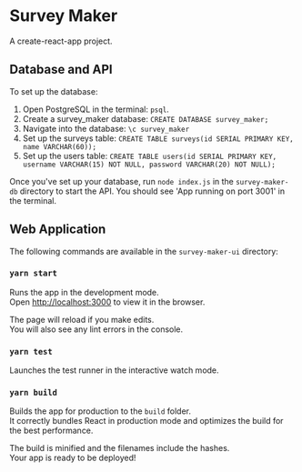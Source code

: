 # Survey Maker #

A create-react-app project.

## Database and API ##

To set up the database:

1. Open PostgreSQL in the terminal: `psql`.
2. Create a survey_maker database:  `CREATE DATABASE survey_maker;`
3. Navigate into the database: `\c survey_maker`
4. Set up the surveys table: `CREATE TABLE surveys(id SERIAL PRIMARY KEY, name VARCHAR(60));`
5. Set up the users table: `CREATE TABLE users(id SERIAL PRIMARY KEY, username VARCHAR(15) NOT NULL, password VARCHAR(20) NOT NULL);`

Once you've set up your database, run `node index.js` in the `survey-maker-db` directory to start the API. You should see 'App running on port 3001' in the terminal.

## Web Application ##

The following commands are available in the `survey-maker-ui` directory:

### `yarn start`

Runs the app in the development mode.<br />
Open [http://localhost:3000](http://localhost:3000) to view it in the browser.

The page will reload if you make edits.<br />
You will also see any lint errors in the console.

### `yarn test`

Launches the test runner in the interactive watch mode.<br />

### `yarn build`

Builds the app for production to the `build` folder.<br />
It correctly bundles React in production mode and optimizes the build for the best performance.

The build is minified and the filenames include the hashes.<br />
Your app is ready to be deployed!
